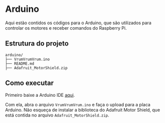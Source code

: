 # Arduino

 Aqui estão contidos os códigos para o Arduino, que são utilizados para controlar os motores e receber comandos do Raspberry Pi.

## Estrutura do projeto

```
arduino/
├── VrumVrumVrum.ino
├── README.md
├── Adafruit_MotorShield.zip
```

## Como executar

Primeiro baixe a Arduino IDE [aqui](https://www.arduino.cc/en/software).

Com ela, abra o arquivo `VrumVrumVrum.ino` e faça o upload para a placa Arduino.
Não esqueça de instalar a biblioteca do Adafruit Motor Shield, que está contida no arquivo `Adafruit_MotorShield.zip`.